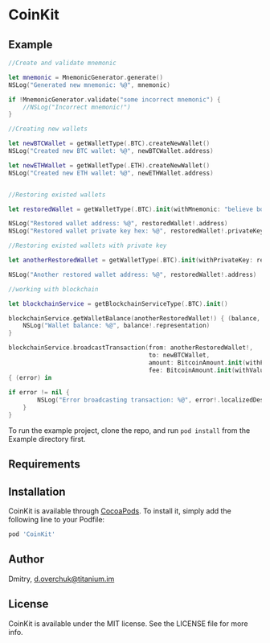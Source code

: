 # CoinKit

## Example


```swift
//Create and validate mnemonic

let mnemonic = MnemonicGenerator.generate()
NSLog("Generated new mnemonic: %@", mnemonic)

if !MnemonicGenerator.validate("some incorrect mnemonic") {
    //NSLog("Incorrect mnemonic!")
}

//Creating new wallets

let newBTCWallet = getWalletType(.BTC).createNewWallet()
NSLog("Created new BTC wallet: %@", newBTCWallet.address)

let newETHWallet = getWalletType(.ETH).createNewWallet()
NSLog("Created new ETH wallet: %@", newETHWallet.address)


//Restoring existed wallets

let restoredWallet = getWalletType(.BTC).init(withMnemonic: "believe boost rare popular giggle cave pupil unveil absurd stock scissors erosion")

NSLog("Restored wallet address: %@", restoredWallet!.address)
NSLog("Restored wallet private key hex: %@", restoredWallet!.privateKey!.representation)

//Restoring existed wallets with private key

let anotherRestoredWallet = getWalletType(.BTC).init(withPrivateKey: restoredWallet!.privateKey!)

NSLog("Another restored wallet address: %@", restoredWallet!.address)

//working with blockchain

let blockchainService = getBlockchainServiceType(.BTC).init()

blockchainService.getWalletBalance(anotherRestoredWallet!) { (balance, error) in
    NSLog("Wallet balance: %@", balance!.representation)
}

blockchainService.broadcastTransaction(from: anotherRestoredWallet!,
                                       to: newBTCWallet,
                                       amount: BitcoinAmount.init(withFormattedValue: 0.1)!, //BTC
                                       fee: BitcoinAmount.init(withValue: 10000)) //satoshis
{ (error) in
    
if error != nil {
        NSLog("Error broadcasting transaction: %@", error!.localizedDescription)
    }
}
```

To run the example project, clone the repo, and run `pod install` from the Example directory first.

## Requirements

## Installation

CoinKit is available through [CocoaPods](http://cocoapods.org). To install
it, simply add the following line to your Podfile:

```ruby
pod 'CoinKit'
```

## Author

Dmitry, d.overchuk@titanium.im

## License

CoinKit is available under the MIT license. See the LICENSE file for more info.
